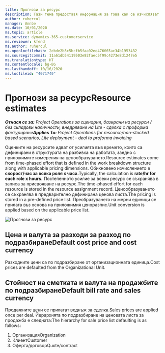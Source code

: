 ```yaml
---
title: Прогнози за ресурс
description: Тази тема предоставя информация за това как се изчисляват прогнози в Project Operations.
author: ruhercul
manager: Annbe
ms.date: 10/01/2020
ms.topic: article
ms.service: dynamics-365-customerservice
ms.reviewer: kfend
ms.author: ruhercul
ms.openlocfilehash: 2ebde2b3c5bcfb5faa02ee476065ac34b1953432
ms.sourcegitcommit: 11a61db54119503e82faec5f99c4273e8d1247e5
ms.translationtype: HT
ms.contentlocale: bg-BG
ms.lasthandoff: 10/16/2020
ms.locfileid: "4071740"
---
```

# <a name="resource-estimates"></a><span data-ttu-id="da744-103">Прогнози за ресурс</span><span class="sxs-lookup"><span data-stu-id="da744-103">Resource estimates</span></span>

<span data-ttu-id="da744-104">_**Отнася се за:** Project Operations за сценарии, базирани на ресурси / без складови наличности, внедряване на Lite - сделка с проформа фактуриране_</span><span class="sxs-lookup"><span data-stu-id="da744-104">_**Applies To:** Project Operations for resource/non-stocked based scenarios, Lite deployment - deal to proforma invoicing_</span></span>

<span data-ttu-id="da744-105">Оценките на ресурсите идват от усилията във времето, които са дефинирани в структурата на разбивка на работата, заедно с приложимите измерения на ценообразуването.</span><span class="sxs-lookup"><span data-stu-id="da744-105">Resource estimates come from time-phased effort that is defined in the work breakdown structure along with applicable pricing dimensions.</span></span> <span data-ttu-id="da744-106">Обикновено изчислението е **скорост/час за всяка роля x часа.**</span><span class="sxs-lookup"><span data-stu-id="da744-106">Typically, the calculation is **rate/hr for each role x hours.**</span></span> <span data-ttu-id="da744-107">Постепенното усилие за всеки ресурс се съхранява в записа за присвояване на ресурс.</span><span class="sxs-lookup"><span data-stu-id="da744-107">The time-phased effort for each resource is stored in the resource assignment record.</span></span> <span data-ttu-id="da744-108">Ценообразуването се съхранява в предварително дефинирана ценова листа.</span><span class="sxs-lookup"><span data-stu-id="da744-108">The pricing is stored in a pre-defined price list.</span></span> <span data-ttu-id="da744-109">Преобразуването на мерни единици се прилага въз основа на приложимия ценоразпис.</span><span class="sxs-lookup"><span data-stu-id="da744-109">Unit conversion is applied based on the applicable price list.</span></span>

![Прогнози за ресурс](./media/navigation12.png)

## <a name="default-cost-price-and-cost-currency"></a><span data-ttu-id="da744-111">Цена и валута за разходи за разход по подразбиране</span><span class="sxs-lookup"><span data-stu-id="da744-111">Default cost price and cost currency</span></span>

<span data-ttu-id="da744-112">Разходните цени са по подразбиране от организационната единица.</span><span class="sxs-lookup"><span data-stu-id="da744-112">Cost prices are defaulted from the Organizational Unit.</span></span>

## <a name="default-bill-rate-and-sales-currency"></a><span data-ttu-id="da744-113">Стойност на сметката и валута на продажбите по подразбиране</span><span class="sxs-lookup"><span data-stu-id="da744-113">Default bill rate and sales currency</span></span>

<span data-ttu-id="da744-114">Продажните цени се прилагат веднъж за сделка.</span><span class="sxs-lookup"><span data-stu-id="da744-114">Sales prices are applied once per deal.</span></span> <span data-ttu-id="da744-115">Йерархията по подразбиране на ценовата листа за продажба е следната:</span><span class="sxs-lookup"><span data-stu-id="da744-115">The hierarchy for sale price list defaulting is as follows:</span></span>

1. <span data-ttu-id="da744-116">Организация</span><span class="sxs-lookup"><span data-stu-id="da744-116">Organization</span></span>
2. <span data-ttu-id="da744-117">Клиент</span><span class="sxs-lookup"><span data-stu-id="da744-117">Customer</span></span>
3. <span data-ttu-id="da744-118">Оферта/договор</span><span class="sxs-lookup"><span data-stu-id="da744-118">Quote/contract</span></span>
